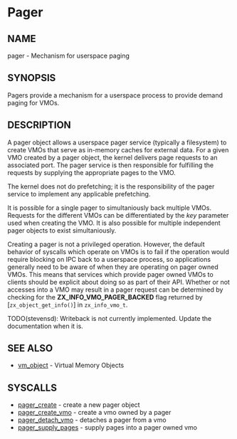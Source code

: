 # Pager

## NAME

pager - Mechanism for userspace paging

## SYNOPSIS

Pagers provide a mechanism for a userspace process to provide demand paging for VMOs.

## DESCRIPTION

A pager object allows a userspace pager service (typically a filesystem) to create VMOs that serve
as in-memory caches for external data. For a given VMO created by a pager object, the kernel
delivers page requests to an associated port. The pager service is then responsible for fulfilling
the requests by supplying the appropriate pages to the VMO.

The kernel does not do prefetching; it is the responsibility of the pager service to implement any
applicable prefetching.

It is possible for a single pager to simultaniously back multiple VMOs. Requests for the different
VMOs can be differentiated by the *key* parameter used when creating the VMO. It is also possible
for multiple independent pager objects to exist simultaniously.

Creating a pager is not a privileged operation. However, the default behavior of syscalls which
operate on VMOs is to fail if the operation would require blocking on IPC back to a userspace
process, so applications generally need to be aware of when they are operating on pager owned
VMOs. This means that services which provide pager owned VMOs to clients should be explicit about
doing so as part of their API. Whether or not accesses into a VMO may result in a pager request
can be determined by checking for the **ZX_INFO_VMO_PAGER_BACKED** flag returned by
[`zx_object_get_info()`] in `zx_info_vmo_t`.

TODO(stevensd): Writeback is not currently implemented. Update the documentation when it is.

## SEE ALSO

+ [vm_object](vm_object.md) - Virtual Memory Objects

## SYSCALLS

+ [pager_create](../syscalls/pager_create.md) - create a new pager object
+ [pager_create_vmo](../syscalls/pager_create_vmo.md) - create a vmo owned by a pager
+ [pager_detach_vmo](../syscalls/pager_detach_vmo.md) - detaches a pager from a vmo
+ [pager_supply_pages](../syscalls/pager_supply_pages.md) - supply pages into a pager owned vmo
